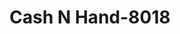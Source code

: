 ---
f_zip-code: 48601
f_state-code: MI
title: Cash N Hand-8018
f_phone: 989-777-8380
f_city-only: Saginaw
f_address: 3776 Dixie Highway Saginaw
f_location-unique-id: '8018'
slug: cash-n-hand-8018
updated-on: '2024-05-30T13:46:58.046Z'
created-on: '2024-05-30T13:36:59.803Z'
published-on: '2024-05-30T13:54:32.469Z'
f_city-state: cms/city/saginaw-mi.md
f_company: cms/company/cash-n-hand.md
f_state: cms/state/michigan.md
layout: '[payday-loan].html'
tags: payday-loan
---